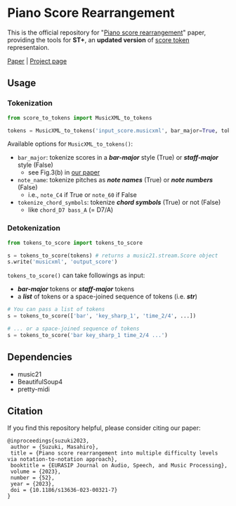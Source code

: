 # Piano Score Rearrangement

This is the official repository for "[Piano score rearrangement](https://link.springer.com/article/10.1186/s13636-023-00321-7)" paper,  providing the tools for **ST+**, an **updated version** of [score token](https://github.com/suzuqn/ScoreTransformer/) representaion. 

[Paper](https://link.springer.com/article/10.1186/s13636-023-00321-7) | [Project page](https://score-rearrangement.github.io/)

## Usage

### Tokenization

```python
from score_to_tokens import MusicXML_to_tokens

tokens = MusicXML_to_tokens('input_score.musicxml', bar_major=True, tokenize_chord_symbols=True)
```

Available options for `MusicXML_to_tokens()`:
- `bar_major`: tokenize scores in a ***bar-major*** style (True) or ***staff-major*** style (False)
  - see Fig.3(b) in [our paper](https://link.springer.com/article/10.1186/s13636-023-00321-7)
- `note_name`: tokenize pitches as ***note names*** (True) or ***note numbers*** (False)
  - i.e., `note_C4` if True or `note_60` if False
- `tokenize_chord_symbols`: tokenize ***chord symbols*** (True) or not (False)
  - like `chord_D7 bass_A` (= D7/A)
  
### Detokenization

```Python
from tokens_to_score import tokens_to_score

s = tokens_to_score(tokens) # returns a music21.stream.Score object
s.write('musicxml', 'output_score')
```

`tokens_to_score()` can take followings as input:
- ***bar-major*** tokens or ***staff-major*** tokens
- a ***list*** of tokens or a space-joined sequence of tokens (i.e. ***str***)

```Python
# You can pass a list of tokens
s = tokens_to_score(['bar', 'key_sharp_1', 'time_2/4', ...])

# ... or a space-joined sequence of tokens
s = tokens_to_score('bar key_sharp_1 time_2/4 ...')
```

## Dependencies
- music21
- BeautifulSoup4
- pretty-midi

## Citation
If you find this repository helpful, please consider citing our paper:
```
@inproceedings{suzuki2023,
 author = {Suzuki, Masahiro},
 title = {Piano score rearrangement into multiple difficulty levels via notation-to-notation approach},
 booktitle = {EURASIP Journal on Audio, Speech, and Music Processing},
 volume = {2023},
 number = {52},
 year = {2023},
 doi = {10.1186/s13636-023-00321-7}
}
